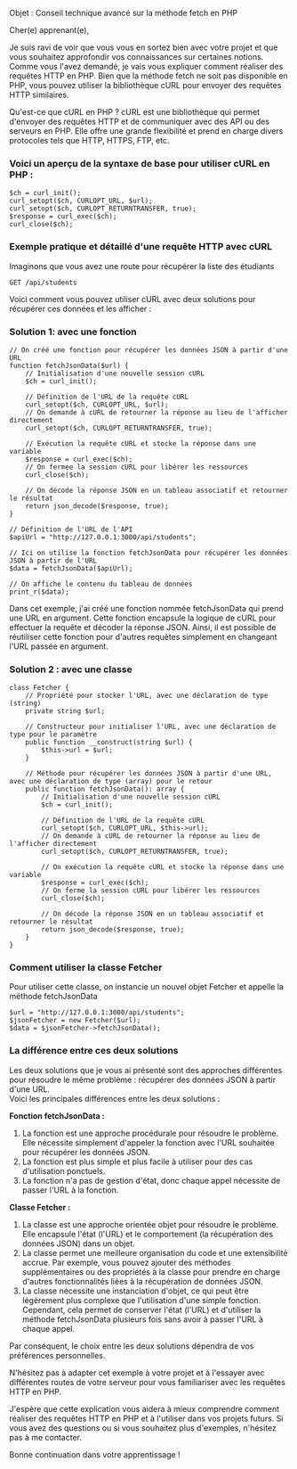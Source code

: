 Objet : Conseil technique avancé sur la méthode fetch en PHP

Cher(e) apprenant(e),

Je suis ravi de voir que vous vous en sortez bien avec votre projet et que vous souhaitez approfondir vos connaissances sur certaines notions. Comme vous l'avez demandé, je vais vous expliquer comment réaliser des requêtes HTTP en PHP. Bien que la méthode fetch ne soit pas disponible en PHP, vous pouvez utiliser la bibliothèque cURL pour envoyer des requêtes HTTP similaires.

Qu'est-ce que cURL en PHP ?
cURL est une bibliothèque qui permet d'envoyer des requêtes HTTP et de communiquer avec des API ou des serveurs en PHP. Elle offre une grande flexibilité et prend en charge divers protocoles tels que HTTP, HTTPS, FTP, etc.

<h3>Voici un aperçu de la syntaxe de base pour utiliser cURL en PHP :</h3>

````
$ch = curl_init();
curl_setopt($ch, CURLOPT_URL, $url);
curl_setopt($ch, CURLOPT_RETURNTRANSFER, true);
$response = curl_exec($ch);
curl_close($ch);
````
<h3>Exemple pratique et détaillé d'une requête HTTP avec cURL</h3>
<p>Imaginons que vous avez une route pour récupérer la liste des étudiants</p>

````
GET /api/students
````
Voici comment vous pouvez utiliser cURL avec deux solutions pour récupérer ces données et les afficher :

<h3>Solution 1: avec une fonction</h3>

````
// On créé une fonction pour récupérer les données JSON à partir d'une URL
function fetchJsonData($url) {
    // Initialisation d'une nouvelle session cURL
    $ch = curl_init();

    // Définition de l'URL de la requête cURL
    curl_setopt($ch, CURLOPT_URL, $url);
    // On demande à cURL de retourner la réponse au lieu de l'afficher directement
    curl_setopt($ch, CURLOPT_RETURNTRANSFER, true);

    // Exécution la requête cURL et stocke la réponse dans une variable
    $response = curl_exec($ch);
    // On fermee la session cURL pour libérer les ressources
    curl_close($ch);

    // On décode la réponse JSON en un tableau associatif et retourner le résultat
    return json_decode($response, true);
}

// Définition de l'URL de l'API
$apiUrl = "http://127.0.0.1:3000/api/students";

// Ici on utilise la fonction fetchJsonData pour récupérer les données JSON à partir de l'URL
$data = fetchJsonData($apiUrl);

// On affiche le contenu du tableau de données
print_r($data);

````
<p>Dans cet exemple, j'ai créé une fonction nommée fetchJsonData qui prend une URL en argument. Cette fonction encapsule la logique de cURL pour effectuer la requête et décoder la réponse JSON. Ainsi, il est possible de réutiliser cette fonction pour d'autres requêtes simplement en changeant l'URL passée en argument.</p>

<h3>Solution 2 : avec une classe</h3>

````
class Fetcher {
    // Propriété pour stocker l'URL, avec une déclaration de type (string)
    private string $url;

    // Constructeur pour initialiser l'URL, avec une déclaration de type pour le paramètre
    public function __construct(string $url) {
        $this->url = $url;
    }

    // Méthode pour récupérer les données JSON à partir d'une URL, avec une déclaration de type (array) pour le retour
    public function fetchJsonData(): array {
        // Initialisation d'une nouvelle session cURL
        $ch = curl_init();

        // Définition de l'URL de la requête cURL
        curl_setopt($ch, CURLOPT_URL, $this->url);
        // On demande à cURL de retourner la réponse au lieu de l'afficher directement
        curl_setopt($ch, CURLOPT_RETURNTRANSFER, true);

        // On exécution la requête cURL et stocke la réponse dans une variable
        $response = curl_exec($ch);
        // On ferme la session cURL pour libérer les ressources
        curl_close($ch);

        // On décode la réponse JSON en un tableau associatif et retourner le résultat
        return json_decode($response, true);
    }
}
````
<h3>Comment utiliser la classe Fetcher</h3

Pour utiliser cette classe, on instancie un nouvel objet Fetcher et appelle la méthode fetchJsonData

````
$url = "http://127.0.0.1:3000/api/students";
$jsonFetcher = new Fetcher($url);
$data = $jsonFetcher->fetchJsonData();

````

<h3>La différence entre ces deux solutions</h3>

Les deux solutions que je vous ai présenté sont des approches différentes pour résoudre le même problème : récupérer des données JSON à partir d'une URL. <br>Voici les principales différences entre les deux solutions :

**Fonction fetchJsonData :**

1. La fonction est une approche procédurale pour résoudre le problème. Elle nécessite simplement d'appeler la fonction avec l'URL souhaitée pour récupérer les données JSON.
2. La fonction est plus simple et plus facile à utiliser pour des cas d'utilisation ponctuels.
3. La fonction n'a pas de gestion d'état, donc chaque appel nécessite de passer l'URL à la fonction.


**Classe Fetcher :**

1. La classe est une approche orientée objet pour résoudre le problème. Elle encapsule l'état (l'URL) et le comportement (la récupération des données JSON) dans un objet.
2. La classe permet une meilleure organisation du code et une extensibilité accrue. Par exemple, vous pouvez ajouter des méthodes supplémentaires ou des propriétés à la classe pour prendre en charge d'autres fonctionnalités liées à la récupération de données JSON.
3. La classe nécessite une instanciation d'objet, ce qui peut être légèrement plus complexe que l'utilisation d'une simple fonction. Cependant, cela permet de conserver l'état (l'URL) et d'utiliser la méthode fetchJsonData plusieurs fois sans avoir à passer l'URL à chaque appel.

<p>Par conséquent, le choix entre les deux solutions dépendra de vos préférences personnelles.</p>

<p>N'hésitez pas à adapter cet exemple à votre projet et à l'essayer avec différentes routes de votre serveur pour vous familiariser avec les requêtes HTTP en PHP.</p>

<p>J'espère que cette explication vous aidera à mieux comprendre comment réaliser des requêtes HTTP en PHP et à l'utiliser dans vos projets futurs. 
Si vous avez des questions ou si vous souhaitez plus d'exemples, n'hésitez pas à me contacter.</p>
Bonne continuation dans votre apprentissage !
